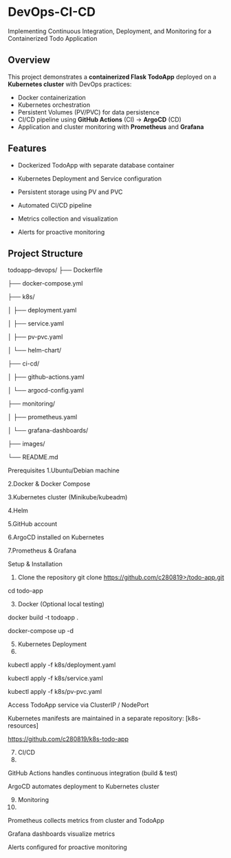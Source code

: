 # DevOps-CI-CD
Implementing Continuous Integration, Deployment, and Monitoring for a Containerized Todo Application

## Overview

This project demonstrates a **containerized Flask TodoApp** deployed on a **Kubernetes cluster** with DevOps practices:  

- Docker containerization  
- Kubernetes orchestration  
- Persistent Volumes (PV/PVC) for data persistence  
- CI/CD pipeline using **GitHub Actions** (CI) → **ArgoCD** (CD)  
- Application and cluster monitoring with **Prometheus** and **Grafana**  



## Features

- Dockerized TodoApp with separate database container
  
- Kubernetes Deployment and Service configuration

- Persistent storage using PV and PVC
  
- Automated CI/CD pipeline
  
- Metrics collection and visualization

- Alerts for proactive monitoring  


## Project Structure

todoapp-devops/
├── Dockerfile

├── docker-compose.yml

├── k8s/

│   ├── deployment.yaml

│   ├── service.yaml

│   ├── pv-pvc.yaml

│   └── helm-chart/


├── ci-cd/

│   ├── github-actions.yaml

│   └── argocd-config.yaml

├── monitoring/

│   ├── prometheus.yaml

│   └── grafana-dashboards/

├── images/     

└── README.md


Prerequisites
1.Ubuntu/Debian machine

2.Docker & Docker Compose

3.Kubernetes cluster (Minikube/kubeadm)

4.Helm

5.GitHub account

6.ArgoCD installed on Kubernetes

7.Prometheus & Grafana


Setup & Installation
1. Clone the repository
git clone https://github.com/c280819>/todo-app.git

cd todo-app

3. Docker (Optional local testing)
   
docker build -t todoapp .

docker-compose up -d

5. Kubernetes Deployment
6. 
kubectl apply -f k8s/deployment.yaml

kubectl apply -f k8s/service.yaml

kubectl apply -f k8s/pv-pvc.yaml

Access TodoApp service via ClusterIP / NodePort


Kubernetes manifests are maintained in a separate repository: [k8s-resources]

https://github.com/c280819/k8s-todo-app

7. CI/CD
8. 
GitHub Actions handles continuous integration (build & test)

ArgoCD automates deployment to Kubernetes cluster

9. Monitoring
10. 
Prometheus collects metrics from cluster and TodoApp

Grafana dashboards visualize metrics

Alerts configured for proactive monitoring
